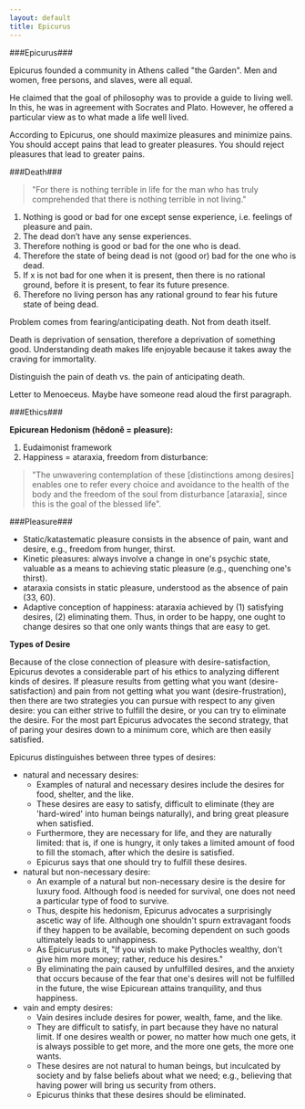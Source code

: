 ---
layout: default
title: Epicurus
---###Epicurus###


Epicurus founded a community in Athens called "the Garden". Men and women, free persons, and slaves, were all equal.

He claimed that the goal of philosophy was to provide a guide to living well. In this, he was in agreement with Socrates and Plato. However, he offered a particular view as to what made a life well lived. 

According to Epicurus, one should maximize pleasures and minimize pains. You should accept pains that lead to greater pleasures. You 
should reject pleasures that lead to greater pains. 


###Death###
> "For there is nothing terrible in life for the man who has truly comprehended that there is nothing terrible in not living."
1.	Nothing is good or bad for one except sense experience, i.e. feelings of pleasure and pain. 2.	The dead don’t have any sense experiences. 3.	Therefore nothing is good or bad for the one who is dead. 4.	Therefore the state of being dead is not (good or) bad for the one who is dead. 5.	If x is not bad for one when it is present, then there is no rational ground, before it is present, to fear its future presence. 6.	Therefore no living person has any rational ground to fear his future state of being dead.







Problem comes from fearing/anticipating death. Not from death itself. 

Death is deprivation of sensation, therefore a deprivation of something good. Understanding death makes life enjoyable because it takes away the craving for immortality. 

Distinguish the pain of death vs. the pain of anticipating death. 

Letter to Menoeceus. Maybe have someone read aloud the first paragraph.


###Ethics###**Epicurean Hedonism (hêdonê = pleasure):**1. Eudaimonist framework2. Happiness = ataraxia, freedom from disturbance: 
> "The unwavering contemplation of these [distinctions among desires] enables one to refer every choice and avoidance to the health of the body and the freedom of the soul from disturbance [ataraxia], since this is the goal of the blessed life".

###Pleasure###

+ Static/katastematic pleasure consists in the absence of pain, want and desire, e.g., freedom from hunger, thirst. + Kinetic pleasures: always involve a change in one's psychic state, valuable as a means to achieving static pleasure (e.g., quenching one's thirst).
+ ataraxia consists in static pleasure, understood as the absence of pain (33, 60).
+ Adaptive conception of happiness: ataraxia achieved by (1) satisfying desires, (2)  	  eliminating them. Thus, in order to be happy, one ought to change desires so that	 one only wants things that are easy to get.	**Types of Desire**

Because of the close connection of pleasure with desire-satisfaction, Epicurus devotes a considerable part of his ethics to analyzing different kinds of desires. If pleasure results from getting what you want (desire-satisfaction) and pain from not getting what you want (desire-frustration), then there are two strategies you can pursue with respect to any given desire: you can either strive to fulfill the desire, or you can try to eliminate the desire. For the most part Epicurus advocates the second strategy, that of paring your desires down to a minimum core, which are then easily satisfied.

Epicurus distinguishes between three types of desires: 

+ natural and necessary desires:
	+ Examples of natural and necessary desires include the desires for food, shelter, and the like. 
	+ These desires are easy to satisfy, difficult to eliminate (they are 'hard-wired' into human beings naturally), and bring great pleasure when satisfied.
	+ Furthermore, they are necessary for life, and they are naturally limited: that is, if one is hungry, it only takes a limited amount of food to fill the stomach, after which the desire is satisfied. 
	+ Epicurus says that one should try to fulfill these desires.
+ natural but non-necessary desire:  
	+ An example of a natural but non-necessary desire is the desire for luxury food. Although food is needed for survival, one does not need a particular type of food to survive. 
	+ Thus, despite his hedonism, Epicurus advocates a surprisingly ascetic way of life. Although one shouldn't spurn extravagant foods if they happen to be available, becoming dependent on such goods ultimately leads to unhappiness. 
	+ As Epicurus puts it, "If you wish to make Pythocles wealthy, don't give him more money; rather, reduce his desires."
	+ By eliminating the pain caused by unfulfilled desires, and the anxiety that occurs because of the fear that one's desires will not be fulfilled in the future, the wise Epicurean attains tranquility, and thus happiness.
+ vain and empty desires:
	+ Vain desires include desires for power, wealth, fame, and the like. 
	+ They are difficult to satisfy, in part because they have no natural limit. If one desires wealth or power, no matter how much one gets, it is always possible to get more, and the more one gets, the more one wants. 
	+ These desires are not natural to human beings, but inculcated by society and by false beliefs about what we need; e.g., believing that having power will bring us security from others.
	+ Epicurus thinks that these desires should be eliminated.

 